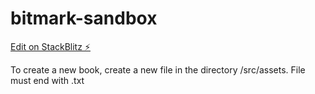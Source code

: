 # bitmark-sandbox

[Edit on StackBlitz ⚡️](https://stackblitz.com/edit/bitmark-sandbox)

To create a new book, create a new file in the directory /src/assets.
File must end with .txt

